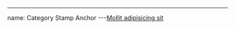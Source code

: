 
---
name: Category Stamp Anchor
---<a href="#" class="catagory-stamp-img--anchor">Mollit adipisicing sit</a>